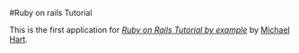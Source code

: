 #Ruby on rails Tutorial 

This is the first application for [*Ruby on Rails Tutorial by example*](http://railstutorial.org) by [Michael Hart](http//michaelhartl.com). 